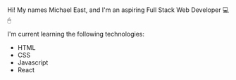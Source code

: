 <p>Hi! My names Michael East, and I'm an aspiring Full Stack Web Developer 💻🖱</p>

<p>I'm current learning the following technologies:</p>

<ul>
  <li>HTML</li>
  <li>CSS</li>
  <li>Javascript</li>
  <li>React</li>
</ul>

